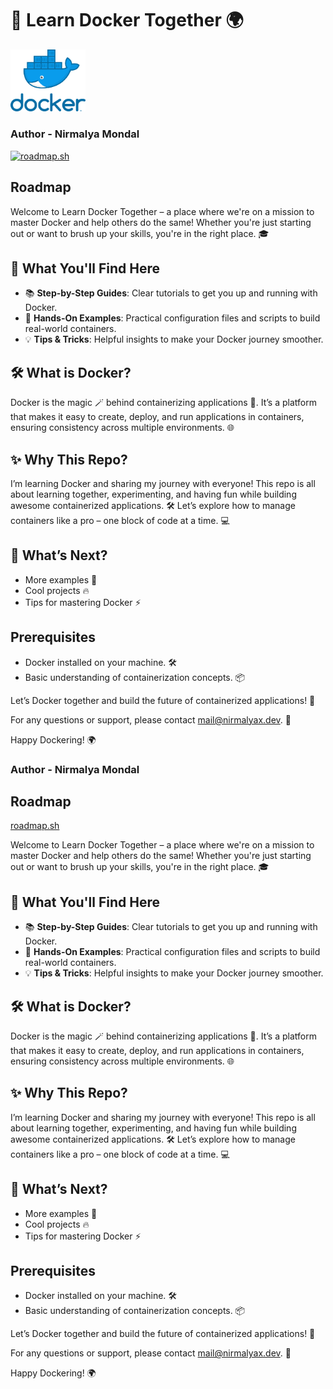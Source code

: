 # 🚀 Learn Docker Together 🌍

<img src="Image/docker.png" alt="alt text" width = "120">

### Author - Nirmalya Mondal

<a href="https://roadmap.sh"><img src="https://roadmap.sh/card/wide/66e351934ffb3bc3b066faa2?variant=dark" alt="roadmap.sh"/></a>

## Roadmap

Welcome to Learn Docker Together – a place where we're on a mission to master Docker and help others do the same! Whether you're just starting out or want to brush up your skills, you're in the right place. 🎓

## 🌟 What You'll Find Here
- 📚 **Step-by-Step Guides**: Clear tutorials to get you up and running with Docker.
- 🔧 **Hands-On Examples**: Practical configuration files and scripts to build real-world containers.
- 💡 **Tips & Tricks**: Helpful insights to make your Docker journey smoother.

## 🛠 What is Docker?
Docker is the magic 🪄 behind containerizing applications 🐳. It’s a platform that makes it easy to create, deploy, and run applications in containers, ensuring consistency across multiple environments. 🌐

## ✨ Why This Repo?
I’m learning Docker and sharing my journey with everyone! This repo is all about learning together, experimenting, and having fun while building awesome containerized applications. 🛠️ Let’s explore how to manage containers like a pro – one block of code at a time. 💻

## 🚧 What’s Next?
- More examples 🎯
- Cool projects 🔥
- Tips for mastering Docker ⚡

## Prerequisites
- Docker installed on your machine. 🛠️
- Basic understanding of containerization concepts. 📦

Let’s Docker together and build the future of containerized applications! 💪

For any questions or support, please contact [mail@nirmalyax.dev](mailto:mail@nirmalyax.dev). 📧

Happy Dockering! 🌍

### Author - Nirmalya Mondal

## Roadmap
[roadmap.sh](https://roadmap.sh)

Welcome to Learn Docker Together – a place where we're on a mission to master Docker and help others do the same! Whether you're just starting out or want to brush up your skills, you're in the right place. 🎓

## 🌟 What You'll Find Here
- 📚 **Step-by-Step Guides**: Clear tutorials to get you up and running with Docker.
- 🔧 **Hands-On Examples**: Practical configuration files and scripts to build real-world containers.
- 💡 **Tips & Tricks**: Helpful insights to make your Docker journey smoother.

## 🛠 What is Docker?
Docker is the magic 🪄 behind containerizing applications 🐳. It’s a platform that makes it easy to create, deploy, and run applications in containers, ensuring consistency across multiple environments. 🌐

## ✨ Why This Repo?
I’m learning Docker and sharing my journey with everyone! This repo is all about learning together, experimenting, and having fun while building awesome containerized applications. 🛠️ Let’s explore how to manage containers like a pro – one block of code at a time. 💻

## 🚧 What’s Next?
- More examples 🎯
- Cool projects 🔥
- Tips for mastering Docker ⚡

## Prerequisites
- Docker installed on your machine. 🛠️
- Basic understanding of containerization concepts. 📦

Let’s Docker together and build the future of containerized applications! 💪

For any questions or support, please contact [mail@nirmalyax.dev](mailto:mail@nirmalyax.dev). 📧

Happy Dockering! 🌍
